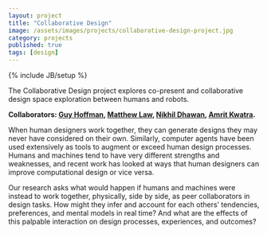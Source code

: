 ```yaml
---
layout: project
title: "Collaborative Design"
image: /assets/images/projects/collaborative-design-project.jpg
category: projects
published: true
tags: [design]
---
```

{% include JB/setup %}

The Collaborative Design project explores co-present and collaborative design space exploration between humans and robots.

**Collaborators: [Guy Hoffman](http://hrc2.io/people/guy-hoffman), [Matthew Law](http://hrc2.io/people/matthew-law), [Nikhil Dhawan](http://hrc2.io/people/nikhil-dhawan), [Amrit Kwatra](http://hrc2.io/people/amrit-kwatra).**

When human designers work together, they can generate designs they may never have considered on their own. Similarly, computer agents have been used extensively as tools to augment or exceed human design processes. Humans and machines tend to have very different strengths and weaknesses, and recent work has looked at ways that human designers can improve computational design or vice versa.

Our research asks what would happen if humans and machines were instead to work together, physically, side by side, as peer collaborators in design tasks.  How might they infer and account for each others’ tendencies, preferences, and mental models in real time? And what are the effects of this palpable interaction on design processes, experiences, and outcomes?
